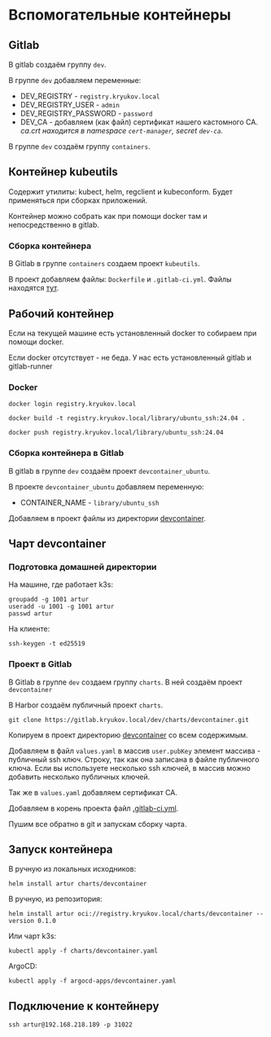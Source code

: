 # Вспомогательные контейнеры

## Gitlab

В gitlab создаём группу `dev`.

В группе `dev` добавляем переменные:

- DEV_REGISTRY - `registry.kryukov.local`
- DEV_REGISTRY_USER - `admin`
- DEV_REGISTRY_PASSWORD - `password`
- DEV_CA - добавляем (как файл) сертификат нашего кастомного CA. *ca.crt находится в namespace `cert-manager`, secret `dev-ca`.*

В группе `dev` создаём группу `containers`.

## Контейнер kubeutils

Содержит утилиты: kubect, helm, regclient и kubeconform. Будет применяться при сборках приложений.

Контейнер можно собрать как при помощи docker там и непосредственно в gitlab.

### Сборка контейнера

В Gitlab в группе `containers` создаем проект `kubeutils`.

В проект добавляем файлы: `Dockerfile` и `.gitlab-ci.yml`. Файлы находятся [тут](ws/kubeutils).

## Рабочий контейнер

Если на текущей машине есть установленный docker то собираем при помощи docker.

Если docker отсутствует - не беда. У нас есть установленный gitlab и gitlab-runner

### Docker

```shell
docker login registry.kryukov.local
```

```shell
docker build -t registry.kryukov.local/library/ubuntu_ssh:24.04 .
```

```shell
docker push registry.kryukov.local/library/ubuntu_ssh:24.04
```

### Сборка контейнера в Gitlab

В gitlab в группе `dev` создаём проект `devcontainer_ubuntu`.

В проекте `devcontainer_ubuntu` добавляем переменную:

- CONTAINER_NAME - `library/ubuntu_ssh`

Добавляем в проект файлы из директории [devcontainer](ws/devcontainer).

## Чарт devcontainer

### Подготовка домашней директории

На машине, где работает k3s:

```shell
groupadd -g 1001 artur
useradd -u 1001 -g 1001 artur
passwd artur
```

На клиенте:

```shell
ssh-keygen -t ed25519
```

### Проект в Gitlab

В Gitlab в группе `dev` создаем группу `charts`. В ней создаём проект `devcontainer`

В Harbor создаём публичный проект `charts`.

```shell
git clone https://gitlab.kryukov.local/dev/charts/devcontainer.git
```

Копируем в проект директорию [devcontainer](charts/devcontainer) со всем содержимым.

Добавляем в файл `values.yaml` в массив `user.pubKey` элемент массива - публичный ssh ключ. Строку, так как она
записана в файле публичного ключа. Если вы используете несколько ssh ключей, в массив можно добавить несколько
публичных ключей.

Так же в `values.yaml` добавляем сертификат CA.

Добавляем в корень проекта файл [.gitlab-ci.yml](charts/devcontainer/.gitlab-ci.yml).

Пушим все обратно в git и запускам сборку чарта.

## Запуск контейнера

В ручную из локальных исходников:

```shell
helm install artur charts/devcontainer
```

В ручную, из репозитория:

```shell
helm install artur oci://registry.kryukov.local/charts/devcontainer --version 0.1.0
```

Или чарт k3s:

```shell
kubectl apply -f charts/devcontainer.yaml
```

ArgoCD:

```shell
kubectl apply -f argocd-apps/devcontainer.yaml
```

## Подключение к контейнеру

```shell
ssh artur@192.168.218.189 -p 31022
```
